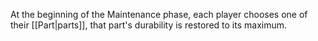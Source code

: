 At the beginning of the Maintenance phase, each player chooses one of their [[Part|parts]], that part's durability is restored to its maximum. 